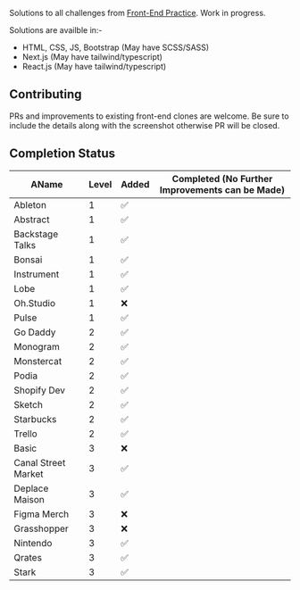 Solutions to all challenges from [Front-End Practice](<https://www.frontendpractice.com/projects>). Work in progress.

Solutions are availble in:-

- HTML, CSS, JS, Bootstrap (May have SCSS/SASS)
- Next.js (May have tailwind/typescript)
- React.js (May have tailwind/typescript)

## Contributing

PRs and improvements to existing front-end clones are welcome. Be sure to include the details along with the screenshot otherwise PR will be closed.

## Completion Status

| AName               | Level | Added | Completed (No Further Improvements can be Made) |
| ------------------- | ----- | ----- | ----------------------------------------------- |
| Ableton             | 1     | ✅     |                                                 |
| Abstract            | 1     | ✅     |                                                 |
| Backstage Talks     | 1     | ✅     |                                                 |
| Bonsai              | 1     | ✅     |                                                 |
| Instrument          | 1     | ✅     |                                                 |
| Lobe                | 1     | ✅     |                                                 |
| Oh.Studio           | 1     | ❌     |                                                 |
| Pulse               | 1     | ✅     |                                                 |
| Go Daddy            | 2     | ✅     |                                                 |
| Monogram            | 2     | ✅     |                                                 |
| Monstercat          | 2     | ✅     |                                                 |
| Podia               | 2     | ✅     |                                                 |
| Shopify Dev         | 2     | ✅     |                                                 |
| Sketch              | 2     | ✅     |                                                 |
| Starbucks           | 2     | ✅     |                                                 |
| Trello              | 2     | ✅     |                                                 |
| Basic               | 3     | ❌     |                                                 |
| Canal Street Market | 3     | ✅     |                                                 |
| Deplace Maison      | 3     | ✅     |                                                 |
| Figma Merch         | 3     | ❌     |                                                 |
| Grasshopper         | 3     | ❌     |                                                 |
| Nintendo            | 3     | ✅     |                                                 |
| Qrates              | 3     | ✅     |                                                 |
| Stark               | 3     | ✅     |                                                 |
